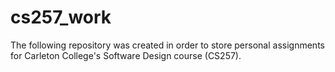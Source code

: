 # cs257_work
The following repository was created in order to store personal assignments for Carleton College's Software Design course (CS257).
